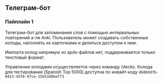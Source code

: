 ## Телеграм-бот
### Пайплайн 1

Телеграм-бот для запоминания слов с помощью интервальных повторений а-ля Anki. Пользователь может создавать собственные колоды, наполнять их карточками и делиться доступом к ним.

Импорта колод напрямую из apdx-файлов нет, поддерживается только текстовый формат.

Управление колодами осуществляется через команду /decks. 
Колода для тестирования (Spanish Top 5000) доступна по инвайт-коду `db069d7b-0413-45f6-97ce-15b5349beff3`